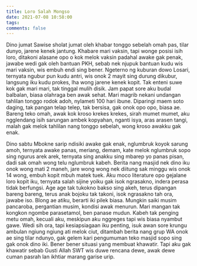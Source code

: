```yaml
---
title: Loro Salah Mongso
date: 2021-07-08 10:58:00
tags:
comments: false
---
```

Dino jumat
Sawise sholat jumat oleh khabar tonggo sebelah omah pas, tilar dunyo, jarene kenek jantung. Khabare mari vaksin, tapi wonge posisi isih loro, ditakoni alasane opo o kok melok vaksin padahal awake gak penak, jawabe wedi gak oleh bantuan PKH, sebab nek njupuk bantuan kudu wis mari vaksin, wis embuh endi sing bener. Ngeterno ng kuburan dowo Losari, ternyata ngubur pun kudu antri, wis onok 2 mayit sing durung dikubur, langsung iku kudu prokes, lha wong jarene kenek kopit. Tak enteni suwe kok gak mari mari, tak tinggal mulih disik.
Jam papat sore aku budal balbalan, biasa olahraga ben awak sehat. Mari magrib nekani undangan tahlilan tonggo rodok adoh, nylameti 100 hari ibune. Diparingi maem soto daging, tak pangan telap telep, tak bersisa, gak onok opo opo, biasa ae. Bareng teko omah, awak kok kroso krekes krekes, sirah mumet mumet, aku ngglendang isih sarungan ambek kopyahan, nganti isya, aras arasen tangi, malah gak melok tahlilan nang tonggo sebelah, wong kroso awakku gak enak.

Dino sabtu
Mbokne sarip ndisiki awake gak enak, nglumbruk koyok sarung amoh, ternyata awake panas, meriang, demam, kate melok nglumbruk sopo sing ngurus arek arek, ternyata sing anakku sing mbarep yo panas pisan, dadi sak omah wong telu nglumbruk kabeh.
Berita nang masjid nek dino iku onok wong mati 2 maneh, jare wong wong nek diitung sak minggu wis onok 14 wong, embuh kopit mbuh matek tuek.
Aku moco literature opo gejalane loro kopit iku, ternyata salah sijine yoiku gak isok ngrasakno, indera perasa tidak berfungsi.
Age age tak tukokno bakso sing akeh, terus dipangan bareng bareng, terus anak bojoku tak takoni, isok ngrasakno tah ora, jawabe iso. Blong ae atiku, berarti iki pilek biasa. Mungkin saiki musim pancaroba, pergantian musim, kondisi awak menurun.
Mari mangan tak kongkon ngombe parasetamol, ben panase mudun. Kabeh tak penging metu omah, kecuali aku, meskipun aku nggreges tapi wis biasa nyambut gawe.
Wedi sih ora, tapi kesiapsiagaan iku penting, isuk  awan sore krungu ambulan ngiung ngiung ati melok ciut, ditambah berita nang grup WA onok ae sing tilar ndunyo, gak gelem kari pengumuman teko masjid sopo sing gak onok dino iki. Bener bener situasi yang membuat khawatir.
Tapi aku gak khawatir sebab Gusti Allah SWT wis duwe rencana dewe, awak dewe cuman pasrah lan ikhtiar marang garise urip.
